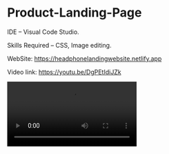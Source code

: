 # Product-Landing-Page

IDE – Visual Code Studio. 

Skills Required – CSS, Image editing.

WebSite: https://headphonelandingwebsite.netlify.app

Video link: https://youtu.be/DgPEtIdiJZk

<video src="https://youtu.be/DgPEtIdiJZk" controls="controls" style="max-width: 730px;">
</video>

